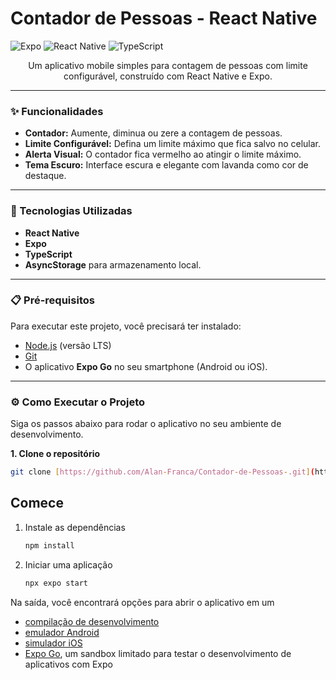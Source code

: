 # Contador de Pessoas - React Native

![Expo](https://img.shields.io/badge/Expo-000020?style=for-the-badge&logo=expo&logoColor=white)
![React Native](https://img.shields.io/badge/React_Native-20232A?style=for-the-badge&logo=react&logoColor=61DAFB)
![TypeScript](https://img.shields.io/badge/TypeScript-007ACC?style=for-the-badge&logo=typescript&logoColor=white)

<p align="center">
  Um aplicativo mobile simples para contagem de pessoas com limite configurável, construído com React Native e Expo.
</p>

---

### ✨ Funcionalidades

- **Contador:** Aumente, diminua ou zere a contagem de pessoas.
- **Limite Configurável:** Defina um limite máximo que fica salvo no celular.
- **Alerta Visual:** O contador fica vermelho ao atingir o limite máximo.
- **Tema Escuro:** Interface escura e elegante com lavanda como cor de destaque.

---

### 🚀 Tecnologias Utilizadas

- **React Native**
- **Expo**
- **TypeScript**
- **AsyncStorage** para armazenamento local.

---

### 📋 Pré-requisitos

Para executar este projeto, você precisará ter instalado:

- [Node.js](https://nodejs.org/en/) (versão LTS)
- [Git](https://git-scm.com)
- O aplicativo **Expo Go** no seu smartphone (Android ou iOS).

---

### ⚙️ Como Executar o Projeto

Siga os passos abaixo para rodar o aplicativo no seu ambiente de desenvolvimento.

**1. Clone o repositório**
```bash
git clone [https://github.com/Alan-Franca/Contador-de-Pessoas-.git](https://github.com/Alan-Franca/Contador-de-Pessoas-.git)
```

## Comece

1. Instale as dependências

   ```bash
   npm install
   ```

2. Iniciar uma aplicação 

   ```bash
   npx expo start
   ```

Na saída, você encontrará opções para abrir o aplicativo em um

- [compilação de desenvolvimento](https://docs.expo.dev/develop/development-builds/introduction/)
- [emulador Android](https://docs.expo.dev/workflow/android-studio-emulator/)
- [simulador iOS](https://docs.expo.dev/workflow/ios-simulator/)
- [Expo Go](https://expo.dev/go), um sandbox limitado para testar o desenvolvimento de aplicativos com Expo
